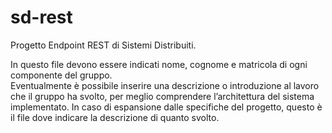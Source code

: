 # sd-rest
Progetto Endpoint REST di Sistemi Distribuiti.

In questo file devono essere indicati nome, cognome e matricola di ogni componente
del gruppo.  
Eventualmente è possibile inserire una descrizione o introduzione al lavoro che
il gruppo ha svolto, per meglio comprendere l’architettura del sistema implementato. In
caso di espansione dalle specifiche del progetto, questo è il file dove indicare la descrizione
di quanto svolto.
